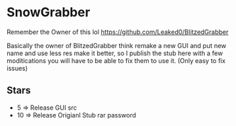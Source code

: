 # SnowGrabber
Remember the Owner of this lol https://github.com/Leaked0/BlitzedGrabber


Basically the owner of BlitzedGrabber think remake a new GUI and put new name and use less res make it better, so I publish the stub here with a few moditications you will have to be able to fix them to use it.
(Only easy to fix issues)

## Stars
- 5 => Release GUI src
- 10 => Release Origianl Stub rar password 
